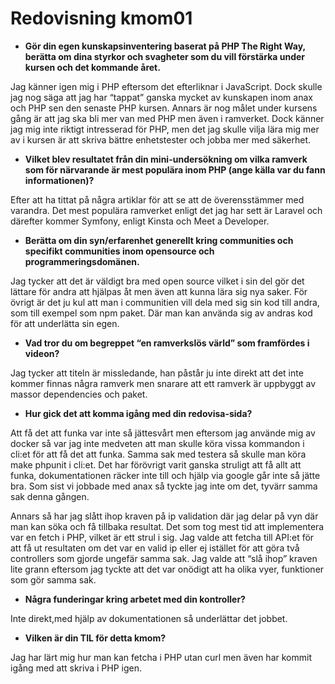 ---
---
Redovisning kmom01
=========================

<ul><li><strong>Gör din egen kunskapsinventering baserat på PHP The Right Way, berätta om dina styrkor och svagheter som du vill förstärka under kursen och det kommande året.</strong></li></ul><p><span style="font-weight: 400;" data-mce-style="font-weight: 400;">Jag känner igen mig i PHP eftersom det efterliknar i JavaScript. Dock skulle jag nog säga att jag har “tappat” ganska mycket av kunskapen inom anax och PHP sen den senaste PHP kursen. Annars är nog målet under kursens gång är att jag ska bli mer van med PHP men även i ramverket. Dock känner jag mig inte riktigt intresserad för PHP, men det jag skulle vilja lära mig mer av i kursen är att skriva bättre enhetstester och jobba mer med säkerhet.</span></p><ul><li><strong>Vilket blev resultatet från din mini-undersökning om vilka ramverk som för närvarande är mest populära inom PHP (ange källa var du fann informationen)?</strong></li></ul><p><span style="font-weight: 400;" data-mce-style="font-weight: 400;">Efter att ha tittat på några artiklar för att se att de överensstämmer med varandra. Det mest populära ramverket enligt det jag har sett är Laravel och därefter kommer Symfony, enligt Kinsta och Meet a Developer.</span></p><ul><li><strong>Berätta om din syn/erfarenhet generellt kring communities och specifikt communities inom opensource och programmeringsdomänen.</strong></li></ul><p><span style="font-weight: 400;" data-mce-style="font-weight: 400;">Jag tycker att det är väldigt bra med open source vilket i sin del gör det lättare för andra att hjälpas åt men även att kunna lära sig nya saker. För övrigt är det ju kul att man i communitien vill dela med sig sin kod till andra, som till exempel som npm paket. Där man kan använda sig av andras kod för att underlätta sin egen.</span></p><ul><li><strong>Vad tror du om begreppet “en ramverkslös värld” som framfördes i videon?</strong></li></ul><p><span style="font-weight: 400;" data-mce-style="font-weight: 400;">Jag tycker att titeln är missledande, han påstår ju inte direkt att det inte kommer finnas några ramverk men snarare att ett ramverk är uppbyggt av massor dependencies och paket.&nbsp;</span></p><ul><li><strong>Hur gick det att komma igång med din redovisa-sida?</strong></li></ul><p><span style="font-weight: 400;" data-mce-style="font-weight: 400;">Att få det att funka var inte så jättesvårt men eftersom jag använde mig av docker så var jag inte medveten att man skulle köra vissa kommandon i cli:et för att få det att funka. Samma sak med testera så skulle man köra make phpunit i cli:et. Det har förövrigt varit ganska struligt att få allt att funka, dokumentationen räcker inte till och hjälp via google går inte så jätte bra. Som sist vi jobbade med anax så tyckte jag inte om det, tyvärr samma sak denna gången.</span></p><p><span style="font-weight: 400;" data-mce-style="font-weight: 400;">Annars så har jag slått ihop kraven på ip validation där jag delar på vyn där man kan söka och få tillbaka resultat. Det som tog mest tid att implementera var en fetch i PHP, vilket är ett strul i sig. Jag valde att fetcha till API:et för att få ut resultaten om det var en valid ip eller ej istället för att göra två controllers som gjorde ungefär samma sak. Jag valde att “slå ihop” kraven lite grann eftersom jag tyckte att det var onödigt att ha olika vyer, funktioner som gör samma sak.</span></p><ul><li><strong>Några funderingar kring arbetet med din kontroller?</strong></li></ul><p><span style="font-weight: 400;" data-mce-style="font-weight: 400;">Inte direkt,med hjälp av dokumentationen så underlättar det jobbet.</span></p><ul><li><strong>Vilken är din TIL för detta kmom?</strong></li></ul><p><span style="font-weight: 400;" data-mce-style="font-weight: 400;">Jag har lärt mig hur man kan fetcha i PHP utan curl men även har kommit igång med att skriva i PHP igen.</span></p><p><br><br></p>
